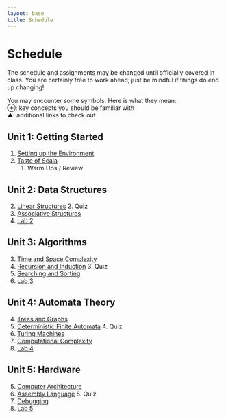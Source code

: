 ```yaml
---
layout: base
title: Schedule
---
```

# Schedule
The schedule and assignments may be changed until officially covered in class. You are certainly free to work ahead; just be mindful if things do end up changing!

<div class="Legend">
You may encounter some symbols. Here is what they mean: <br>
⊕: key concepts you should be familiar with<br>
▲: additional links to check out
</div>

## Unit 1: Getting Started
  1. [Setting up the Environment]({{site.baseurl}}/units/01/01)
  1. [Taste of Scala]({{site.baseurl}}/units/01/02)
     1. Warm Ups / Review

## Unit 2: Data Structures
  2. [Linear Structures]({{site.baseurl}}/units/02/01)
     2. Quiz
  2. [Associative Structures]({{site.baseurl}}/units/02/02)
  2. [Lab 2]({{site.baseurl}}/units/02/03)

## Unit 3: Algorithms
  3. [Time and Space Complexity]({{site.baseurl}}/units/03/01)
  3. [Recursion and Induction]({{site.baseurl}}/units/03/02)
     3. Quiz
  3. [Searching and Sorting]({{site.baseurl}}/units/03/03)
  3. [Lab 3]({{site.baseurl}}/units/03/04)

## Unit 4: Automata Theory
  4. [Trees and Graphs]({{site.baseurl}}/units/04/01)
  4. [Deterministic Finite Automata]({{site.baseurl}}/units/04/02)
     4. Quiz
  4. [Turing Machines]({{site.baseurl}}/units/04/03)
  4. [Computational Complexity]({{site.baseurl}}/units/04/04)
  4. [Lab 4]({{site.baseurl}}/units/04/05)

## Unit 5: Hardware
  5. [Computer Architecture]({{site.baseurl}}/units/05/01)
  5. [Assembly Language]({{site.baseurl}}/units/05/02)
     5. Quiz
  5. [Debugging]({{site.baseurl}}/units/05/03)
  5. [Lab 5]({{site.baseurl}}/units/05/04)
